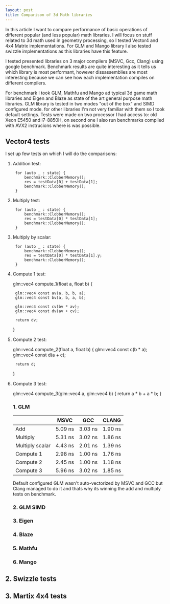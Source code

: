 ```yaml
---
layout: post
title: Comparison of 3d Math libraries
---
```


In this article I want to compare performance of basic operations of different popular (and less popular) math libraries. I will focus on stuff related to 3d math used in geometry processing, so I tested Vector4 and 4x4 Matrix implementations. For GLM and Mango library I also tested swizzle implementations as this libraries have this feature.

I tested presented libraries on 3 major compilers (MSVC, Gcc, Clang) using google benchmark. Benchmark results are quite interesting as it tells us which library is most performant, however dissassemblies are most interesting because we can see how each implementation compiles on different compilers.

For benchmark I took GLM, Mathfu and Mango ad typical 3d game math libraries and Eigen and Blaze as state of the art general purpose math libraries. GLM library is tested in two modes "out of the box" and SIMD configured mode. for other libraries I'm not very familiar with them so I took default settings. Tests were made on two processor I had access to: old Xeon E5450 and i7-8850H, on second one I also run benchmarks compiled with AVX2 instrucions where is was possible.

## Vector4 tests

I set up few tests on which I will do the comparisons:
    
1. Addition test:
    
        for (auto _ : state) {
            benchmark::ClobberMemory();
            res = testData[0] + testData[1];
            benchmark::ClobberMemory();
        }
    
2. Multiply test:
    
        for (auto _ : state) {
            benchmark::ClobberMemory();
            res = testData[0] * testData[1];
            benchmark::ClobberMemory();
        }
        
3. Multiply by scalar:
    
        for (auto _ : state) {
            benchmark::ClobberMemory();
            res = testData[0] * testData[1].y;
            benchmark::ClobberMemory();
        }
        
4. Compute 1 test:
    
    glm::vec4 compute_1(float a, float b)
    {

        glm::vec4 const av(a, b, b, a);
        glm::vec4 const bv(a, b, a, b);

        glm::vec4 const cv(bv * av);
        glm::vec4 const dv(av + cv);

        return dv;
    }
    
5. Compute 2 test:
    
    glm::vec4 compute_2(float a, float b)
    {
        glm::vec4 const c(b * a);
        glm::vec4 const d(a + c);

        return d;
    }
    
6. Compute 3 test:
    
    glm::vec4 compute_3(glm::vec4 a, glm::vec4 b)
    {
        return a * b + a * b;
    }

    ### 1. GLM
    
    |                  | MSVC    | GCC     | CLANG   |
    | ---------------- | ------- | ------- | ------- |
    | Add              | 5.09 ns | 3.03 ns | 1.90 ns |
    | Multiply         | 5.31 ns | 3.02 ns | 1.86 ns |
    | Multiply scalar  | 4.43 ns | 2.01 ns | 1.39 ns |
    | Compute 1        | 2.98 ns | 1.00 ns | 1.76 ns |
    | Compute 2        | 2.45 ns | 1.00 ns | 1.18 ns |
    | Compute 3        | 5.96 ns | 3.02 ns | 1.85 ns |
    
    Default configured GLM wasn't auto-vectorized by MSVC and GCC but Clang managed to do it and thats why its winning the add and multiply tests on benchmark.

    ### 2. GLM SIMD

    ### 3. Eigen

    ### 4. Blaze

    ### 5. Mathfu

    ### 6. Mango

## 2. Swizzle tests

## 3. Martix 4x4 tests

